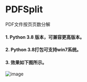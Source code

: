 # PDFSplit
PDF文件按页页数分解
#### 1. Python 3.8 版本，可兼容更高版本。
#### 2. Python 3.8打包可支持win7系统。
#### 3. 效果如下图所示。
![image](https://github.com/Yanxiaohu/PDFSplit/assets/8667523/ede84b25-1654-421b-9427-771c4806cdfc)
